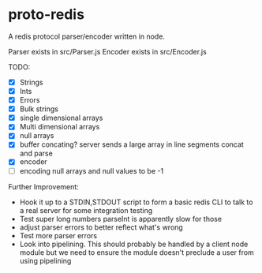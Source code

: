 # proto-redis
A redis protocol parser/encoder written in node.

Parser exists in src/Parser.js
Encoder exists in src/Encoder.js

TODO:
* [x] Strings
* [x] Ints
* [x] Errors
* [x] Bulk strings
* [x] single dimensional arrays
* [x] Multi dimensional arrays
* [x] null arrays
* [x] buffer concating? server sends a large array in line segments concat and parse
* [x] encoder
* [ ] encoding null arrays and null values to be -1

Further Improvement: 
* Hook it up to a STDIN,STDOUT script to form a basic redis CLI to talk to a real server for some integration testing
* Test super long numbers parseInt is apparently slow for those
* adjust parser errors to better reflect what's wrong
* Test more parser errors
* Look into pipelining. This should probably be handled by a client node module but we need to ensure the module doesn't preclude a user from using pipelining

